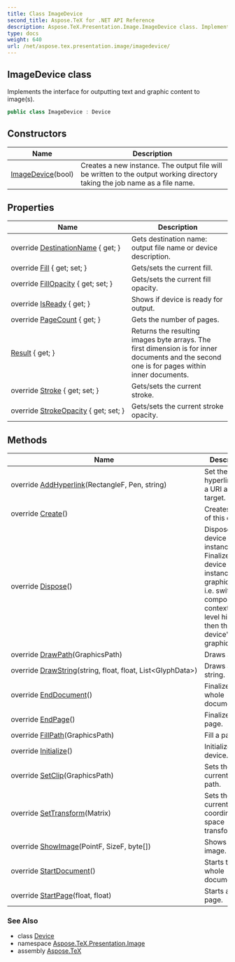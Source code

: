 ```yaml
---
title: Class ImageDevice
second_title: Aspose.TeX for .NET API Reference
description: Aspose.TeX.Presentation.Image.ImageDevice class. Implements the interface for outputting text and graphic content to images
type: docs
weight: 640
url: /net/aspose.tex.presentation.image/imagedevice/
---
```

## ImageDevice class

Implements the interface for outputting text and graphic content to image(s).

```csharp
public class ImageDevice : Device
```

## Constructors

| Name | Description |
| --- | --- |
| [ImageDevice](imagedevice/)(bool) | Creates a new instance. The output file will be written to the output working directory taking the job name as a file name. |

## Properties

| Name | Description |
| --- | --- |
| override [DestinationName](../../aspose.tex.presentation.image/imagedevice/destinationname/) { get; } | Gets destination name: output file name or device description. |
| override [Fill](../../aspose.tex.presentation.image/imagedevice/fill/) { get; set; } | Gets/sets the current fill. |
| override [FillOpacity](../../aspose.tex.presentation.image/imagedevice/fillopacity/) { get; set; } | Gets/sets the current fill opacity. |
| override [IsReady](../../aspose.tex.presentation.image/imagedevice/isready/) { get; } | Shows if device is ready for output. |
| override [PageCount](../../aspose.tex.presentation.image/imagedevice/pagecount/) { get; } | Gets the number of pages. |
| [Result](../../aspose.tex.presentation.image/imagedevice/result/) { get; } | Returns the resulting images byte arrays. The first dimension is for inner documents and the second one is for pages within inner documents. |
| override [Stroke](../../aspose.tex.presentation.image/imagedevice/stroke/) { get; set; } | Gets/sets the current stroke. |
| override [StrokeOpacity](../../aspose.tex.presentation.image/imagedevice/strokeopacity/) { get; set; } | Gets/sets the current stroke opacity. |

## Methods

| Name | Description |
| --- | --- |
| override [AddHyperlink](../../aspose.tex.presentation.image/imagedevice/addhyperlink/)(RectangleF, Pen, string) | Set the hyperlink with a URI as its target. |
| override [Create](../../aspose.tex.presentation.image/imagedevice/create/)() | Creates a copy of this device. |
| override [Dispose](../../aspose.tex.presentation.image/imagedevice/dispose/)() | Disposes this device instance. Finalizes this device instance graphics state, i.e. switches composing context to the level higher then this device's graphics state. |
| override [DrawPath](../../aspose.tex.presentation.image/imagedevice/drawpath/)(GraphicsPath) | Draws a path. |
| override [DrawString](../../aspose.tex.presentation.image/imagedevice/drawstring/)(string, float, float, List&lt;GlyphData&gt;) | Draws a text string. |
| override [EndDocument](../../aspose.tex.presentation.image/imagedevice/enddocument/)() | Finalizes the whole document. |
| override [EndPage](../../aspose.tex.presentation.image/imagedevice/endpage/)() | Finalizes a page. |
| override [FillPath](../../aspose.tex.presentation.image/imagedevice/fillpath/)(GraphicsPath) | Fill a path. |
| override [Initialize](../../aspose.tex.presentation.image/imagedevice/initialize/)() | Initializes the device. |
| override [SetClip](../../aspose.tex.presentation.image/imagedevice/setclip/)(GraphicsPath) | Sets the current clip path. |
| override [SetTransform](../../aspose.tex.presentation.image/imagedevice/settransform/)(Matrix) | Sets the current coordinate space transformation. |
| override [ShowImage](../../aspose.tex.presentation.image/imagedevice/showimage/)(PointF, SizeF, byte[]) | Shows a raster image. |
| override [StartDocument](../../aspose.tex.presentation.image/imagedevice/startdocument/)() | Starts the whole document. |
| override [StartPage](../../aspose.tex.presentation.image/imagedevice/startpage/)(float, float) | Starts a new page. |

### See Also

* class [Device](../../aspose.tex.presentation/device/)
* namespace [Aspose.TeX.Presentation.Image](../../aspose.tex.presentation.image/)
* assembly [Aspose.TeX](../../)


